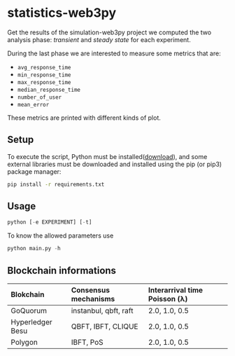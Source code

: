 
# statistics-web3py

Get the results of the simulation-web3py project we computed the two analysis phase: *transient* and *steady state* for each experiment.

During the last phase we are interested to measure some metrics that are:

- `avg_response_time`
- `min_response_time`
- `max_response_time`
- `median_response_time`
- `number_of_user`
- `mean_error`

These metrics are printed with different kinds of plot.

## Setup

To execute the script, Python must be installed([download](https://www.python.org/downloads/)), and some external libraries must be downloaded and installed using the pip (or pip3) package manager:

```bash
pip install -r requirements.txt
```

## Usage

```python
python [-e EXPERIMENT] [-t]
```

To know the allowed parameters use

```python
python main.py -h
```

## Blockchain informations

| Blokchain | Consensus mechanisms        | Interarrival time Poisson (λ) |
| :--- |:----------------------------|:--- |
| GoQuorum | instanbul, qbft, raft | 2.0, 1.0, 0.5 |
| Hyperledger Besu | QBFT, IBFT, CLIQUE | 2.0, 1.0, 0.5 |
| Polygon | IBFT, PoS | 2.0, 1.0, 0.5 |

